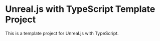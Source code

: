 # Unreal.js with TypeScript Template Project

This is a template project for Unreal.js with TypeScript.
